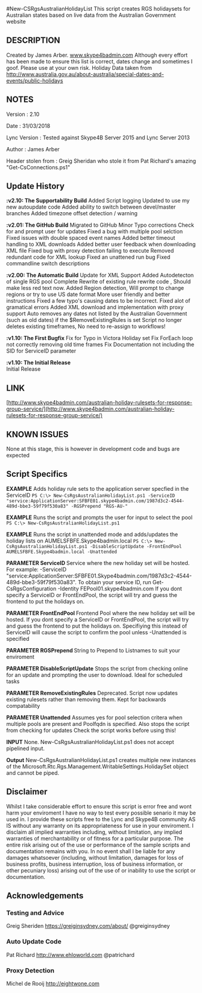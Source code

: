 #New-CSRgsAustralianHolidayList
This script creates RGS holidaysets for Australian states based on live data from the Australian Government website


## DESCRIPTION  
Created by James Arber. www.skype4badmin.com
Although every effort has been made to ensure this list is correct, dates change and sometimes I goof. 
Please use at your own risk.
Holiday Data taken from http://www.australia.gov.au/about-australia/special-dates-and-events/public-holidays
	    
	
## NOTES  
 Version      	   	: 2.10

Date			    : 31/03/2018

Lync Version		: Tested against Skype4B Server 2015 and Lync Server 2013

Author    			: James Arber

Header stolen from  : Greig Sheridan who stole it from Pat Richard's amazing "Get-CsConnections.ps1"


## Update History

**:v2.10: The Supportability Build**
Added Script logging
Updated to use my new autoupdate code
Added ability to switch between devel/master branches
Added timezone offset detection / warning

**:v2.01: The GitHub Build**
Migrated to GitHub
Minor Typo corrections
Check for and prompt user for updates
Fixed a bug with multiple pool selction
Fixed issues with double spaced event names
Added better timeout handling to XML downloads
Added better user feedback when downloading XML file
Fixed bug with proxy detection failing to execute
Removed redundant code for XML lookup
Fixed an unattened run bug
Fixed commandline switch descriptions

**:v2.00: The Automatic Build**
Update for XML Support
Added Autodetecton of single RGS pool
Complete Rewrite of existing rule rewrite code , Should make less red text now.
Added Region detection, Will prompt to change regions or try to use US date format
More user friendly and better instructions
Fixed a few typo's causing dates to be incorrect.
Fixed alot of gramatical errors
Added XML download and implementation with proxy support
Auto removes any dates not listed by the Australian Government (such as old dates) if the $RemoveExistingRules is set
Script no longer deletes existing timeframes, No need to re-assign to workflows!

**:v1.10: The First Bugfix**
Fix for Typo in Victora Holiday set
Fix ForEach loop not correctly removing old time frames
Fix Documentation not including the SID for ServiceID parameter

**:v1.10: The Initial Release**   
Initial Release


## LINK  
[http://www.skype4badmin.com/australian-holiday-rulesets-for-response-group-service/](http://www.skype4badmin.com/australian-holiday-rulesets-for-response-group-service/)

## KNOWN ISSUES
   None at this stage, this is however in development code and bugs are expected

## Script Specifics

**EXAMPLE** Adds holiday rule sets to the application server specfied in the ServiceID
`PS C:\> New-CsRgsAustralianHolidayList.ps1 -ServiceID "service:ApplicationServer:SFBFE01.skype4badmin.com/1987d3c2-4544-489d-bbe3-59f79f530a83" -RGSPrepend "RGS-AU-"`

**EXAMPLE** Runs the script and prompts the user for input to select the pool
`PS C:\> New-CsRgsAustralianHolidayList.ps1`

**EXAMPLE** Runs the script in unattended mode and adds/updates the holiday lists on AUMELSFBFE.Skype4badmin.local
`PS C:\> New-CsRgsAustralianHolidayList.ps1 -DisableScriptUpdate -FrontEndPool AUMELSFBFE.Skype4badmin.local -Unattended`

**PARAMETER ServiceID <RgsIdentity>**
Service where the new holiday set will be hosted. For example: -ServiceID "service:ApplicationServer:SFBFE01.Skype4badmin.com/1987d3c2-4544-489d-bbe3-59f79f530a83".
To obtain your service ID, run Get-CsRgsConfiguration -Identity FEPool01.skype4badmin.com
If you dont specify a ServiceID or FrontEndPool, the script will try and guess the frontend to put the holidays on.

**PARAMETER FrontEndPool <FrontEnd FQDN>**
Frontend Pool where the new holiday set will be hosted. 
If you dont specify a ServiceID or FrontEndPool, the script will try and guess the frontend to put the holidays on.
Specifiying this instead of ServiceID will cause the script to confirm the pool unless -Unattended is specified

**PARAMETER RGSPrepend <String>**
String to Prepend to Listnames to suit your enviroment

**PARAMETER DisableScriptUpdate**
Stops the script from checking online for an update and prompting the user to download. Ideal for scheduled tasks

**PARAMETER RemoveExistingRules**
Deprecated. Script now updates existing rulesets rather than removing them. Kept for backwards compatability

**PARAMETER Unattended**
Assumes yes for pool selection critera when multiple pools are present and Poolfqdn is specified.
Also stops the script from checking for updates
Check the script works before using this!

**INPUT**
None. New-CsRgsAustralianHolidayList.ps1 does not accept pipelined input.

**Output**
New-CsRgsAustralianHolidayList.ps1 creates multiple new instances of the Microsoft.Rtc.Rgs.Management.WritableSettings.HolidaySet object and cannot be piped.



## Disclaimer					
Whilst I take considerable effort to ensure this script is error free and wont harm your enviroment
I have no way to test every possible senario it may be used in. I provide these scripts free
to the Lync and Skype4B community AS IS without any warranty on its appropriateness for use in
your enviroment. I disclaim all implied warranties including,
without limitation, any implied warranties of merchantability or of fitness for a particular
purpose. The entire risk arising out of the use or performance of the sample scripts and
documentation remains with you. In no event shall I be liable for any damages whatsoever
(including, without limitation, damages for loss of business profits, business interruption,
loss of business information, or other pecuniary loss) arising out of the use of or inability
to use the script or documentation.

								
## Acknowledgements
### Testing and Advice
Greig Sheriden https://greiginsydney.com/about/ @greiginsydney

### Auto Update Code
Pat Richard http://www.ehloworld.com @patrichard

### Proxy Detection
Michel de Rooij	http://eightwone.com